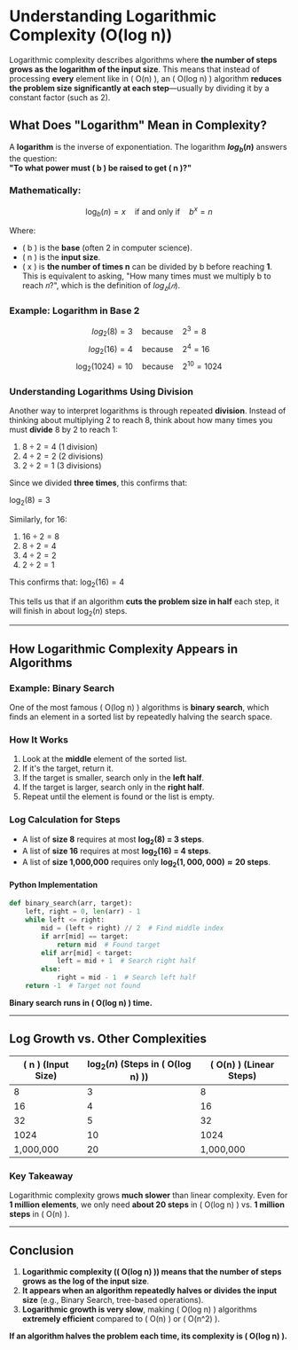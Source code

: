 # **Understanding Logarithmic Complexity (O(log n))**

Logarithmic complexity describes algorithms where **the number of steps grows as the logarithm of the input size**. This means that instead of processing **every** element like in \( O(n) \), an \( O(log n) \) algorithm **reduces the problem size significantly at each step**—usually by dividing it by a constant factor (such as 2).  

## **What Does "Logarithm" Mean in Complexity?**

A **logarithm** is the inverse of exponentiation. The logarithm **$log_b(n)$** answers the question:  
**"To what power must \( b \) be raised to get \( n \)?"**  

### **Mathematically:**

$$
\log_b(n) = x \quad \text{if and only if} \quad b^x = n
$$

Where:

- \( b \) is the **base** (often 2 in computer science).
- \( n \) is the **input size**.
- \( x \) is **the number of times n** can be divided by b before reaching **1**. This is equivalent to asking, "How many times must we multiply b to reach 𝑛?", which is the definition of $log_𝑏(𝑛)$.

### **Example: Logarithm in Base 2**

$$
log_2(8) = 3 \quad \text{because} \quad 2^3 = 8
$$
$$
log_2(16) = 4 \quad \text{because} \quad 2^4 = 16
$$
$$
\log_2(1024) = 10 \quad \text{because} \quad 2^{10} = 1024
$$

### **Understanding Logarithms Using Division**

Another way to interpret logarithms is through repeated **division**. Instead of thinking about multiplying 2 to reach 8, think about how many times you must **divide** 8 by 2 to reach 1:

1. $8 \div 2 = 4$ (1 division)
2. $4 \div 2 = 2$ (2 divisions)
3. $2 \div 2 = 1$ (3 divisions)

Since we divided **three times**, this confirms that:

$\log_2(8) = 3$

Similarly, for 16:

1. $16 \div 2 = 8$
2. $8 \div 2 = 4$
3. $4 \div 2 = 2$
4. $2 \div 2 = 1$

This confirms that:
$\log_2(16) = 4$

This tells us that if an algorithm **cuts the problem size in half** each step, it will finish in about $\log_2(n)$ steps.

---

## **How Logarithmic Complexity Appears in Algorithms**

### **Example: Binary Search**

One of the most famous \( O(log n) \) algorithms is **binary search**, which finds an element in a sorted list by repeatedly halving the search space.

### **How It Works**

1. Look at the **middle** element of the sorted list.
2. If it's the target, return it.
3. If the target is smaller, search only in the **left half**.
4. If the target is larger, search only in the **right half**.
5. Repeat until the element is found or the list is empty.

### **Log Calculation for Steps**

- A list of **size 8** requires at most **$\log_2(8)$ = 3 steps**.
- A list of **size 16** requires at most **$\log_2(16)$ = 4 steps**.
- A list of **size 1,000,000** requires only **$\log_2(1,000,000) \approx 20$ steps**.

#### **Python Implementation**

```python
def binary_search(arr, target):
    left, right = 0, len(arr) - 1
    while left <= right:
        mid = (left + right) // 2  # Find middle index
        if arr[mid] == target:
            return mid  # Found target
        elif arr[mid] < target:
            left = mid + 1  # Search right half
        else:
            right = mid - 1  # Search left half
    return -1  # Target not found
```

 **Binary search runs in \( O(log n) \) time.**

---

## **Log Growth vs. Other Complexities**

| \( n \) (Input Size) | $\log_2(n)$ (Steps in \( O(log n) \)) | \( O(n) \) (Linear Steps) |
|----------------|----------------------|-------------------|
| 8  | 3  | 8  |
| 16 | 4  | 16 |
| 32 | 5  | 32 |
| 1024 | 10 | 1024 |
| 1,000,000 | 20 | 1,000,000 |

### **Key Takeaway**  

Logarithmic complexity grows **much slower** than linear complexity. Even for **1 million elements**, we only need **about 20 steps** in \( O(log n) \) vs. **1 million steps** in \( O(n) \).

---

## **Conclusion**

1. **Logarithmic complexity (\( O(log n) \)) means that the number of steps grows as the log of the input size**.
2. **It appears when an algorithm repeatedly halves or divides the input size** (e.g., Binary Search, tree-based operations).
3. **Logarithmic growth is very slow**, making \( O(log n) \) algorithms **extremely efficient** compared to \( O(n) \) or \( O(n^2) \).

 **If an algorithm halves the problem each time, its complexity is \( O(log n) \).**
